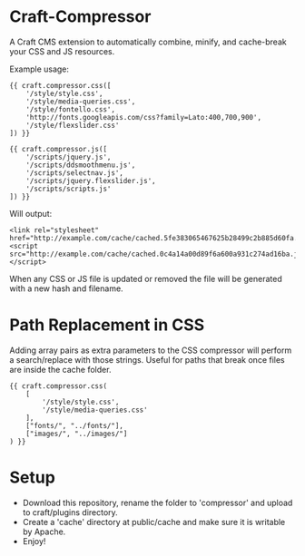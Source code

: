 Craft-Compressor
================

A Craft CMS extension to automatically combine, minify, and cache-break your CSS and JS resources.

Example usage:

	{{ craft.compressor.css([
		'/style/style.css',
		'/style/media-queries.css',
		'/style/fontello.css',
		'http://fonts.googleapis.com/css?family=Lato:400,700,900',
		'/style/flexslider.css'
	]) }}

	{{ craft.compressor.js([
		'/scripts/jquery.js',
		'/scripts/ddsmoothmenu.js',
		'/scripts/selectnav.js',
		'/scripts/jquery.flexslider.js',
		'/scripts/scripts.js'
	]) }}

Will output:

	<link rel="stylesheet" href="http://example.com/cache/cached.5fe383065467625b28499c2b885d60fa.css">
	<script src="http://example.com/cache/cached.0c4a14a00d89f6a600a931c274ad16ba.js"></script>

When any CSS or JS file is updated or removed the file will be generated with a new hash and filename.

Path Replacement in CSS
================

Adding array pairs as extra parameters to the CSS compressor will perform a search/replace with those strings. Useful for paths that break once files are inside the cache folder.

	{{ craft.compressor.css(
		[
			'/style/style.css',
			'/style/media-queries.css'
		],
		["fonts/", "../fonts/"],
		["images/", "../images/"]
	) }}



Setup
================

- Download this repository, rename the folder to 'compressor' and upload to craft/plugins directory.
- Create a 'cache' directory at public/cache and make sure it is writable by Apache.
- Enjoy!
